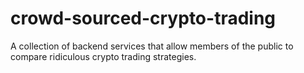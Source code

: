 # crowd-sourced-crypto-trading
A collection of backend services that allow members of the public to compare ridiculous crypto trading strategies.
